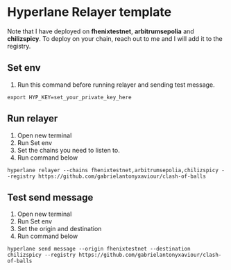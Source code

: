 # Hyperlane Relayer template

Note that I have deployed on **fhenixtestnet**, **arbitrumsepolia** and **chilizspicy**. To deploy on your chain, reach out to me and I will add it to the registry.

## Set env

1. Run this command before running relayer and sending test message.

`export HYP_KEY=set_your_private_key_here`

## Run relayer

1. Open new terminal
2. Run Set env
3. Set the chains you need to listen to.
4. Run command below

`hyperlane relayer --chains fhenixtestnet,arbitrumsepolia,chilizspicy --registry https://github.com/gabrielantonyxaviour/clash-of-balls`

## Test send message

1. Open new terminal
2. Run Set env
3. Set the origin and destination
4. Run command below

`hyperlane send message --origin fhenixtestnet --destination chilizspicy --registry https://github.com/gabrielantonyxaviour/clash-of-balls`
